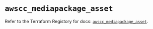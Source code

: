# `awscc_mediapackage_asset`

Refer to the Terraform Registory for docs: [`awscc_mediapackage_asset`](https://registry.terraform.io/providers/hashicorp/awscc/0.70.0/docs/resources/mediapackage_asset).
